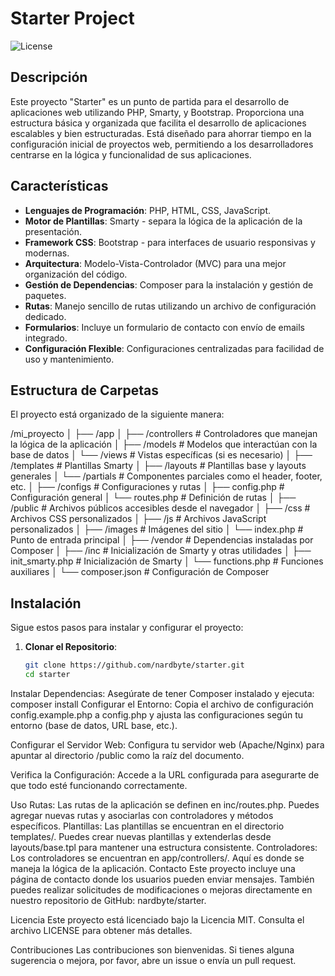 # Starter Project

![License](https://img.shields.io/badge/license-MIT-blue.svg)

## Descripción

Este proyecto "Starter" es un punto de partida para el desarrollo de aplicaciones web utilizando PHP, Smarty, y Bootstrap. Proporciona una estructura básica y organizada que facilita el desarrollo de aplicaciones escalables y bien estructuradas. Está diseñado para ahorrar tiempo en la configuración inicial de proyectos web, permitiendo a los desarrolladores centrarse en la lógica y funcionalidad de sus aplicaciones.

## Características

- **Lenguajes de Programación**: PHP, HTML, CSS, JavaScript.
- **Motor de Plantillas**: Smarty - separa la lógica de la aplicación de la presentación.
- **Framework CSS**: Bootstrap - para interfaces de usuario responsivas y modernas.
- **Arquitectura**: Modelo-Vista-Controlador (MVC) para una mejor organización del código.
- **Gestión de Dependencias**: Composer para la instalación y gestión de paquetes.
- **Rutas**: Manejo sencillo de rutas utilizando un archivo de configuración dedicado.
- **Formularios**: Incluye un formulario de contacto con envío de emails integrado.
- **Configuración Flexible**: Configuraciones centralizadas para facilidad de uso y mantenimiento.

## Estructura de Carpetas

El proyecto está organizado de la siguiente manera:

/mi_proyecto
│
├── /app
│   ├── /controllers # Controladores que manejan la lógica de la aplicación
│   ├── /models # Modelos que interactúan con la base de datos
│   └── /views # Vistas específicas (si es necesario)
│
├── /templates # Plantillas Smarty
│   ├── /layouts # Plantillas base y layouts generales
│   └── /partials # Componentes parciales como el header, footer, etc.
│
├── /configs # Configuraciones y rutas
│   ├── config.php # Configuración general
│   └── routes.php # Definición de rutas
│
├── /public # Archivos públicos accesibles desde el navegador
│   ├── /css # Archivos CSS personalizados
│   ├── /js # Archivos JavaScript personalizados
│   ├── /images # Imágenes del sitio
│   └── index.php # Punto de entrada principal
│
├── /vendor # Dependencias instaladas por Composer
│
├── /inc # Inicialización de Smarty y otras utilidades
│   ├── init_smarty.php # Inicialización de Smarty
│   └── functions.php # Funciones auxiliares
│
└── composer.json # Configuración de Composer


## Instalación

Sigue estos pasos para instalar y configurar el proyecto:

1. **Clonar el Repositorio**:
   ```bash
   git clone https://github.com/nardbyte/starter.git
   cd starter

Instalar Dependencias:
Asegúrate de tener Composer instalado y ejecuta:
composer install
Configurar el Entorno:
Copia el archivo de configuración config.example.php a config.php y ajusta las configuraciones según tu entorno (base de datos, URL base, etc.).

Configurar el Servidor Web:
Configura tu servidor web (Apache/Nginx) para apuntar al directorio /public como la raíz del documento.

Verifica la Configuración:
Accede a la URL configurada para asegurarte de que todo esté funcionando correctamente.

Uso
Rutas: Las rutas de la aplicación se definen en inc/routes.php. Puedes agregar nuevas rutas y asociarlas con controladores y métodos específicos.
Plantillas: Las plantillas se encuentran en el directorio templates/. Puedes crear nuevas plantillas y extenderlas desde layouts/base.tpl para mantener una estructura consistente.
Controladores: Los controladores se encuentran en app/controllers/. Aquí es donde se maneja la lógica de la aplicación.
Contacto
Este proyecto incluye una página de contacto donde los usuarios pueden enviar mensajes. También puedes realizar solicitudes de modificaciones o mejoras directamente en nuestro repositorio de GitHub: nardbyte/starter.

Licencia
Este proyecto está licenciado bajo la Licencia MIT. Consulta el archivo LICENSE para obtener más detalles.

Contribuciones
Las contribuciones son bienvenidas. Si tienes alguna sugerencia o mejora, por favor, abre un issue o envía un pull request.

